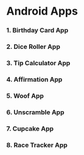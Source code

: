 # Android Apps
### 1. Birthday Card App
### 2. Dice Roller App
### 3. Tip Calculator App
### 4. Affirmation App
### 5. Woof App
### 6. Unscramble App
### 7. Cupcake App
### 8. Race Tracker App